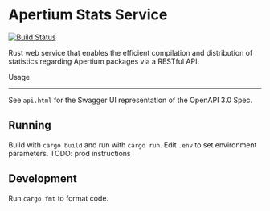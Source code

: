 Apertium Stats Service
======================

[![Build Status](https://travis-ci.org/sushain97/apertium-stats-service.png?branch=master)](https://travis-ci.org/sushain97/apertium-stats-service)

Rust web service that enables the efficient compilation and distribution
of statistics regarding Apertium packages via a RESTful API.

Usage

-----
See `api.html` for the Swagger UI representation of the OpenAPI 3.0 Spec.

Running
------

Build with `cargo build` and run with `cargo run`.
Edit `.env` to set environment parameters.
TODO: prod instructions

Development
----------

Run `cargo fmt` to format code.
